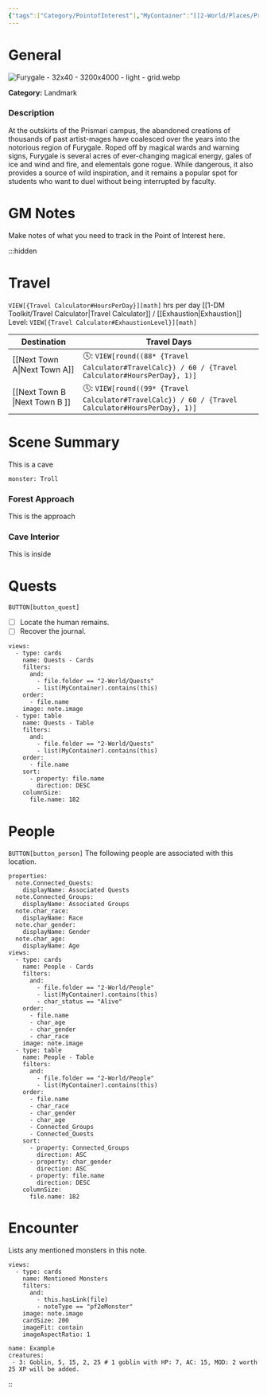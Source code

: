 ```yaml
---
{"tags":["Category/PointofInterest"],"MyContainer":"[[2-World/Places/Prismari Campus.md|Prismari Campus]]","MyCategory":"Landmark","obsidianUIMode":"preview","image":"Furygale - 32x40 - 3200x4000 - light - grid.webp","dg-publish":true,"dg-path":"World/Points of Interest/Furygale.md","permalink":"/world/points-of-interest/furygale/","dgPassFrontmatter":true,"updated":"2025-09-29T15:15:28.000+01:00"}
---
```



# General

![Furygale - 32x40 - 3200x4000 - light - grid.webp](/img/user/z_Assets/Maps/Furygale%20-%2032x40%20-%203200x4000%20-%20light%20-%20grid.webp)

**Category:** Landmark

### Description
At the outskirts of the Prismari campus, the abandoned creations of thousands of past artist-mages have coalesced over the years into the notorious region of Furygale. Roped off by magical wards and warning signs, Furygale is several acres of ever-changing magical energy, gales of ice and wind and fire, and elementals gone rogue. While dangerous, it also provides a source of wild inspiration, and it remains a popular spot for students who want to duel without being interrupted by faculty.

# GM Notes

Make notes of what you need to track in the Point of Interest here. 

:::hidden
# Travel

`VIEW[{Travel Calculator#HoursPerDay}][math]` hrs per day
[[1-DM Toolkit/Travel Calculator\|Travel Calculator]]  / [[Exhaustion\|Exhaustion]] Level: `VIEW[{Travel Calculator#ExhaustionLevel}][math]`

| Destination |  Travel Days  |
| ---|---|
| [[Next Town A\|Next Town A]] | 🕓: `VIEW[round((88* {Travel Calculator#TravelCalc}) / 60 / {Travel Calculator#HoursPerDay}, 1)]`      |
| [[Next Town B \|Next Town B ]] | 🕓: `VIEW[round((99* {Travel Calculator#TravelCalc}) / 60 / {Travel Calculator#HoursPerDay}, 1)]`

# Scene Summary 

This is a cave

```statblock
monster: Troll
```

### Forest Approach

This is the approach

### Cave Interior

This is inside


# Quests

`BUTTON[button_quest]` 

- [ ]  Locate the human remains. 
- [ ] Recover the journal. 

```base
views:
  - type: cards
    name: Quests - Cards
    filters:
      and:
        - file.folder == "2-World/Quests"
        - list(MyContainer).contains(this)
    order:
      - file.name
    image: note.image
  - type: table
    name: Quests - Table
    filters:
      and:
        - file.folder == "2-World/Quests"
        - list(MyContainer).contains(this)
    order:
      - file.name
    sort:
      - property: file.name
        direction: DESC
    columnSize:
      file.name: 182

```

# People

`BUTTON[button_person]`  The following people are associated with this location.

```base
properties:
  note.Connected_Quests:
    displayName: Associated Quests
  note.Connected_Groups:
    displayName: Associated Groups
  note.char_race:
    displayName: Race
  note.char_gender:
    displayName: Gender
  note.char_age:
    displayName: Age
views:
  - type: cards
    name: People - Cards
    filters:
      and:
        - file.folder == "2-World/People"
        - list(MyContainer).contains(this)
        - char_status == "Alive"
    order:
      - file.name
      - char_age
      - char_gender
      - char_race
    image: note.image
  - type: table
    name: People - Table
    filters:
      and:
        - file.folder == "2-World/People"
        - list(MyContainer).contains(this)
    order:
      - file.name
      - char_race
      - char_gender
      - char_age
      - Connected_Groups
      - Connected_Quests
    sort:
      - property: Connected_Groups
        direction: ASC
      - property: char_gender
        direction: ASC
      - property: file.name
        direction: DESC
    columnSize:
      file.name: 182

```

# Encounter

Lists any mentioned monsters in this note.



```base
views:
  - type: cards
    name: Mentioned Monsters
    filters:
      and:
        - this.hasLink(file)
        - noteType == "pf2eMonster"
    image: note.image
    cardSize: 200
    imageFit: contain
    imageAspectRatio: 1

```

```encounter
name: Example
creatures:
 - 3: Goblin, 5, 15, 2, 25 # 1 goblin with HP: 7, AC: 15, MOD: 2 worth 25 XP will be added.
```

::